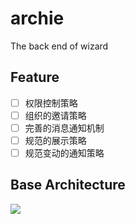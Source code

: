 # archie
The back end of wizard

## Feature

- [ ] 权限控制策略
- [ ] 组织的邀请策略
- [ ] 完善的消息通知机制
- [ ] 规范的展示策略
- [ ] 规范变动的通知策略

## Base Architecture

![](https://github.com/wizaaard/archie/blob/master/doc/2FFE6662-3C07-4220-BF2B-2B889C2DB620.png)

